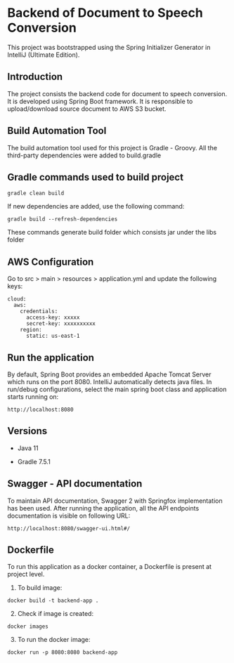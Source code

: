 # Backend of Document to Speech Conversion

This project was bootstrapped using the Spring Initializer Generator in IntelliJ (Ultimate Edition).

## Introduction
The project consists the backend code for document to speech conversion. It is developed using Spring Boot framework. It is responsible to upload/download source document to AWS S3 bucket.

## Build Automation Tool
The build automation tool used for this project is Gradle - Groovy. All the third-party dependencies were added to build.gradle

## Gradle commands used to build project
````
gradle clean build
````

If new dependencies are added, use the following command:
````
gradle build --refresh-dependencies
````

These commands generate build folder which consists jar under the libs folder

## AWS Configuration
Go to src > main > resources > application.yml and update the following keys:
````
cloud:
  aws:
    credentials:
      access-key: xxxxx
      secret-key: xxxxxxxxxx
    region:
      static: us-east-1
````

## Run the application
By default, Spring Boot provides an embedded Apache Tomcat Server which runs on the port 8080. IntelliJ automatically detects java files. In run/debug configurations, select the main spring boot class and application starts running on:
````
http://localhost:8080
````

## Versions
- Java 11
* Gradle 7.5.1

## Swagger - API documentation
To maintain API documentation, Swagger 2 with Springfox implementation has been used. After running the application, all the API endpoints documentation is visible on following URL:
````
http://localhost:8080/swagger-ui.html#/
````

## Dockerfile
To run this application as a docker container, a Dockerfile is present at project level.
1. To build image:
````
docker build -t backend-app .
````
2. Check if image is created:
````
docker images
````
3. To run the docker image:
````
docker run -p 8080:8080 backend-app
````
